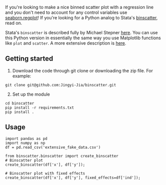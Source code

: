 If you're looking to make a nice binned scatter plot with a regression line and you
don't need to account for any control variables use
[seaborn.regplot](https://seaborn.pydata.org/generated/seaborn.regplot.html)! If you're
looking for a Python analog to Stata's
[binscatter](https://michaelstepner.com/binscatter/), read on.

Stata's `binscatter` is described fully by Michael Stepner
[here](https://michaelstepner.com/binscatter/). You can use this Python version in
essentially the same way you use Matplotlib functions like `plot` and `scatter`.
A more extensive description is [here](http://esantorella.com/2017/11/03/binscatter/).

## Getting started
1. Download the code through git clone or downloading the zip file. For example:
```
git clone git@github.com:Jingyi-Jia/binscatter.git
```
2. Set up the module
```
cd binscatter
pip install -r requirements.txt
pip install .
```
## Usage

```
import pandas as pd
import numpy as np
df = pd.read_csv('extensive_fake_data.csv')

from binscatter.binscatter import create_binscatter
# Binscatter plot
create_binscatter(df['x'], df['y']);

# Binscatter plot with fixed effects
create_binscatter(df['x'], df['y'], fixed_effects=df['ind']);
```
